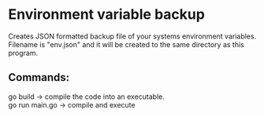 # Environment variable backup

Creates JSON formatted backup file of your systems environment variables. Filename is "env.json" and it will be created to the same directory as this program.

## Commands:

go build -> compile the code into an executable. <br>
go run main.go -> compile and execute
